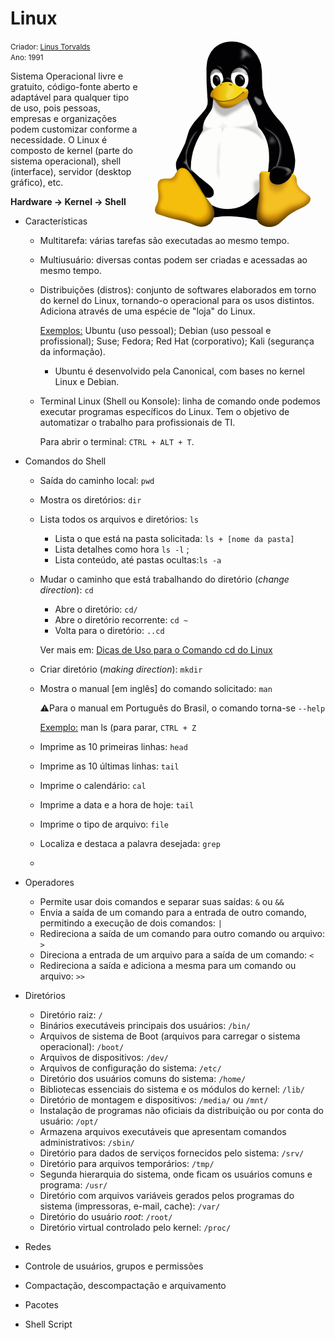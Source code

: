 # Linux
<img src="./Linux.png" alt="Tux" align="right" /><small>Criador: <a href="https://github.com/torvalds">Linus Torvalds</a> <br/>Ano: 1991</small> 

Sistema Operacional livre e gratuito, código-fonte aberto e adaptável para qualquer tipo de uso, pois pessoas, empresas e organizações podem customizar conforme a necessidade. O Linux é composto de kernel (parte do sistema operacional), shell (interface), servidor (desktop gráfico), etc. 

**Hardware → Kernel → Shell**

- Características

  - Multitarefa: várias tarefas são executadas ao mesmo tempo.

  - Multiusuário: diversas contas podem ser criadas e acessadas ao mesmo tempo.

  - Distribuições (distros): conjunto de softwares elaborados em torno do kernel do Linux, tornando-o operacional para os usos distintos. Adiciona através de uma espécie de "loja" do Linux.

    <u>Exemplos:</u> Ubuntu (uso pessoal); Debian (uso pessoal e profissional); Suse; Fedora; Red Hat (corporativo); Kali (segurança da informação).

    - Ubuntu é desenvolvido pela Canonical, com bases no kernel Linux e Debian.

  - Terminal Linux (Shell ou Konsole): linha de comando onde podemos executar programas específicos do Linux. Tem o objetivo de automatizar o trabalho para profissionais de TI.

    Para abrir o terminal: `CTRL + ALT + T`.

- Comandos do Shell

  - Saída do caminho local: `pwd`

  - Mostra os diretórios: `dir`

  - Lista todos os arquivos e diretórios: `ls`

    - Lista o que está na pasta solicitada: `ls + [nome da pasta]` 
    - Lista detalhes como hora `ls -l` ; 
    - Lista conteúdo, até pastas ocultas:`ls -a`

  - Mudar o caminho que está trabalhando do diretório (*change direction*): `cd`

    - Abre o diretório: `cd/`
    - Abre o diretório recorrente: `cd ~`
    - Volta para o diretório: `..cd`

    Ver mais em: [Dicas de Uso para o Comando cd do Linux](http://www.dltec.com.br/blog/linux/dicas-de-uso-para-o-comando-cd-do-linux/)

  - Criar diretório (*making direction*): `mkdir`

  - Mostra o manual [em inglês] do comando solicitado: `man`

    :warning:Para o manual em Português do Brasil, o comando torna-se `--help`

    <u>Exemplo:</u> man ls (para parar, `CTRL + Z`

  - Imprime as 10 primeiras linhas: `head`

  - Imprime as 10 últimas linhas: `tail`

  - Imprime o calendário: `cal`

  - Imprime a data e a hora de hoje: `tail`

  - Imprime o tipo de arquivo: `file`

  - Localiza e destaca a palavra desejada: `grep`

  - 

- Operadores

  - Permite usar dois comandos e separar suas saídas: `&` ou `&&` 
  - Envia a saída de um comando para a entrada de outro comando, permitindo a execução de dois comandos: `|`
  - Redireciona a saída de um comando para outro comando ou arquivo: `>`
  - Direciona a entrada de um arquivo para a saída de um comando: `<`
  - Redireciona a saída e adiciona a mesma para um comando ou arquivo: `>>`

- Diretórios

  - Diretório raiz: `/`
  - Binários executáveis principais dos usuários: `/bin/`
  - Arquivos de sistema de Boot (arquivos para carregar o sistema operacional): `/boot/`
  - Arquivos de dispositivos: `/dev/`
  - Arquivos de configuração do sistema: `/etc/`
  - Diretório dos usuários comuns do sistema: `/home/`
  - Bibliotecas essenciais do sistema e os módulos do kernel: `/lib/`
  - Diretório de montagem e dispositivos: `/media/` ou `/mnt/`
  - Instalação de programas não oficiais da distribuição ou por conta do usuário: `/opt/`
  - Armazena arquivos executáveis que apresentam comandos administrativos: `/sbin/`
  - Diretório  para dados de serviços fornecidos pelo sistema: `/srv/`
  - Diretório para arquivos temporários: `/tmp/`
  - Segunda hierarquia do sistema, onde ficam os usuários comuns e programa: `/usr/`
  - Diretório com arquivos variáveis gerados pelos programas do sistema (impressoras, e-mail, cache): `/var/`
  - Diretório do usuário *root*: `/root/`
  - Diretório virtual controlado pelo kernel: `/proc/`

- Redes

- Controle de usuários, grupos e permissões

- Compactação, descompactação e arquivamento

- Pacotes

- Shell Script

